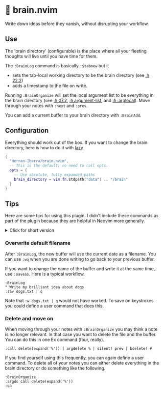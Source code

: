 # 🧠 brain.nvim

Write down ideas before they vanish, without disrupting your workflow.

## Use

The 'brain directory' (configurable) is the place where all your fleeting thoughts will live until you have time for them.

The `:BrainLog` command is basically `:$tabnew` but it

- sets the tab-local working directory to be the brain directory (see [:h 22.2](https://neovim.io/doc/user/usr_22.html#_tab-local-directory))
- adds a timestamp to the file on write.

Running `:BrainOrganize` will set the local argument list to be everything in the brain directory (see [:h 07.2](https://neovim.io/doc/user/usr_07.html#_a-list-of-files), [:h argument-list](https://neovim.io/doc/user/editing.html#_3.-the-argument-list), and [:h :arglocal](https://neovim.io/doc/user/editing.html#_local-argument-list)). Move through your notes with `:next` and `:prev`.

You can add a current buffer to your brain directory with `:BrainAdd`.

## Configuration

Everything should work out of the box. If you want to change the brain directory, here is how to do it with [lazy](https://github.com/folke/lazy.nvim)

```lua
{
  "Hernan-Ibarra/brain.nvim",
  -- This is the default; no need to call opts.
  opts = {
    -- Use absolute, fully expanded paths
    brain_directory = vim.fn.stdpath("data") .. "/brain"
  }
}
```

## Tips

Here are some tips for using this plugin. I didn't include these commands as part of the plugin because they are helpful in Neovim more generally.

<details>
  <summary>Click for short version</summary><!-- --+ -->

```lua
-- I have this in my configuration.
local save_and_quit = function(opts)
  vim.cmd.saveas {
    args = { opts.fargs[1] },
    bang = opts.bang,
  }
  vim.cmd.quit { bang = opts.bang }
end

vim.api.nvim_create_user_command('Squit', save_and_quit, {
  nargs = 1,
  desc = 'Save and quit the current buffer under a different filename',
  complete = 'file',
})

local delete_file = function()
  local arglist_length = vim.fn.argc()
  local arglist_index = vim.fn.argidx()

  local buf = vim.api.nvim_get_current_buf()
  local full_path = vim.api.nvim_buf_get_name(buf)
  vim.fn.delete(full_path)

  vim.cmd.argdelete '%'
  vim.api.nvim_buf_delete(buf, { force = true })

  if arglist_length == 1 then
    return
  end

  if arglist_index == arglist_length - 1 then
    vim.cmd.argument(1)
    return
  end

  vim.cmd.argument(arglist_index + 1)
end

vim.api.nvim_create_user_command('Delete', delete_file, {
  desc = 'Delete the current file and buffer',
})
```

<!-- --_ -->
</details>

### Overwrite default filename

After `:BrainLog`, the new buffer will use the current date as a filename. You can use `:wq` when you are done writing to go back to your previous buffer.

If you want to change the name of the buffer and write it at the same time, use `:saveas`. Here is a typical workflow.

```vim
:BrainLog
" Write my brilliant idea about dogs
:sav dogs.txt | q
```

Note that `:w dogs.txt | q` would not have worked. To save on keystrokes you could define a user command that does this.

### Delete and move on

When moving through your notes with `:BrainOrganize` you may think a note is no longer relevant. In that case you want to delete the file and the buffer. You can do this in one Ex command (four, really).

```vim
:call delete(expand('%')) | argdelete % | silent! prev | bdelete! #
```

If you find yourself using this frequently, you can again define a user command. To delete all of your notes you can either delete everything in the brain directory or do something like the following.

```vim
:BrainOrganize
:argdo call delete(expand('%'))
:qa
```
